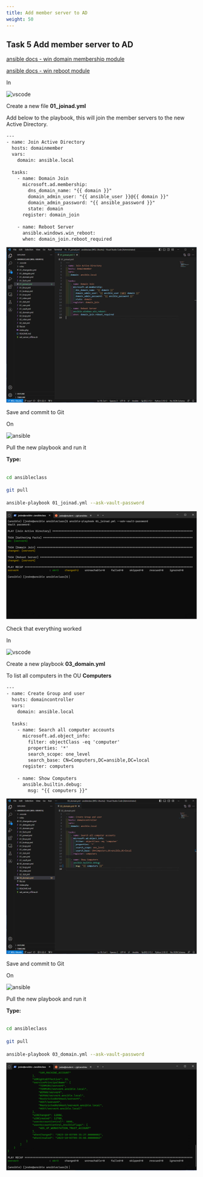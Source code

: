 ```yaml
---
title: Add member server to AD
weight: 50
---
```


## Task 5 Add member server to AD

[ansible docs - win domain membership module](https://docs.ansible.com/ansible/latest/collections/ansible/windows/win_domain_membership_module.html)

[ansible docs - win reboot module](https://docs.ansible.com/ansible/latest/collections/ansible/windows/win_reboot_module.html)

In

![vscode](/images/student-vscode.png)

Create a new file __01_joinad.yml__

Add below to the playbook, this will join the member servers to the new Active Directory.

```ansible
---
- name: Join Active Directory
  hosts: domainmember
  vars:
    domain: ansible.local

  tasks:
    - name: Domain Join
      microsoft.ad.membership:
        dns_domain_name: "{{ domain }}"
        domain_admin_user: "{{ ansible_user }}@{{ domain }}"
        domain_admin_password: "{{ ansible_password }}"
        state: domain
      register: domain_join

    - name: Reboot Server
      ansible.windows.win_reboot:
      when: domain_join.reboot_required

```

![Alt text](images/09_joinad.png?raw=true "join ad")

Save and commit to Git

On

![ansible](/images/ansible.png)

Pull the new playbook and run it

**Type:**

```bash

cd ansibleclass

git pull

ansible-playbook 01_joinad.yml --ask-vault-password

```

![Alt text](images/10_joinad_run.png?raw=true "join ad playbook run")

Check that everything worked

In

![vscode](/images/student-vscode.png)

Create a new playbook __03_domain.yml__

To list all computers in the OU __Computers__

```ansible
---
- name: Create Group and user
  hosts: domaincontroller
  vars:
    domain: ansible.local

  tasks:
    - name: Search all computer accounts
      microsoft.ad.object_info:
        filter: objectClass -eq 'computer'
        properties: '*'
        search_scope: one_level
        search_base: CN=Computers,DC=ansible,DC=local
      register: computers

    - name: Show Computers
      ansible.builtin.debug:
        msg: "{{ computers }}"

```

![Alt text](images/11_list_computers.png?raw=true "list computers")

Save and commit to Git

On

![ansible](/images/ansible.png)

Pull the new playbook and run it

__Type:__

```bash

cd ansibleclass

git pull

ansible-playbook 03_domain.yml --ask-vault-password

```

![Alt text](images/12_list_computers_run.png?raw=true "list computers run")
